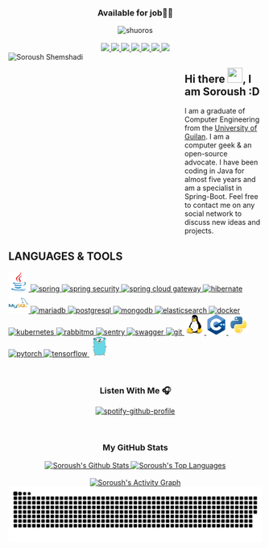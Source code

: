 <div align="center">
    <h3>
        Available for job👨‍💻
    </h3>
    <img src="https://komarev.com/ghpvc/?username=shuoros&label=Profile%20views&color=orange&style=flat" alt="shuoros" /> 
    </br>
    </br>
    <a href="https://www.linkedin.com/in/shuoros/">
      		<img src="https://badgify.thex.solutions/api/badge/link?title=Soroush%20Shemshadi&icon=linkedin&size=s&bg=0072b1" />
    </a>
    <a href="https://www.twitter.com/shuoros/">
      		<img src="https://badgify.thex.solutions/api/badge/link?title=shuoros&icon=twitter&size=s&bg=1d8296" />
    </a>
	<a href="https://stackoverflow.com/story/shuoros">
      		<img src="https://badgify.thex.solutions/api/badge/link?title=Soroush%20Shemshadi%2011121568&icon=stack-overflow&size=s&bg=f48024" />
    </a>
    <a href="https://discord.com/users/shuoros#5896">
      		<img src="https://badgify.thex.solutions/api/badge/link?title=shuoros%235896&icon=discord&size=s&bg=585abf" />
    </a>
    <a href="https://steamcommunity.com/profiles/76561199035818916/">
      		<img src="https://badgify.thex.solutions/api/badge/link?title=shuoros&icon=steam&size=s&bg=2A475E" />
    </a>
    <a href="https://open.spotify.com/user/8eok1ds4tefumj3m7l88ie6t4?si=eSKACvnOS6m37KBypnfn9w&utm_source=copy-link&dl_branch=1">
      		<img src="https://badgify.thex.solutions/api/badge/link?title=My%20Favorite%20Songs&icon=spotify&size=s&bg=1ED760" />
    </a>
    <a href="https://shuoros.github.io">
      		<img src="https://badgify.thex.solutions/api/badge/link?title=My%20CV&icon=file&size=s&bg=lavender&color=white" />
    </a>
</div>

<img align="left" width="350" height="350" alt="Soroush Shemshadi" src="https://user-images.githubusercontent.com/45015114/180130098-ecb91fe6-6cf9-4f00-9f7c-48c342cd44eb.svg"/>

<h2>Hi there <img src="https://raw.githubusercontent.com/MartinHeinz/MartinHeinz/master/wave.gif" width=30px, height=30px />, I am Soroush :D</h2>

I am a graduate of Computer Engineering from the [University of Guilan](https://guilan.ac.ir/en/home). I am a computer geek & an open-source advocate. I have been coding in Java for almost five years and am a specialist in Spring-Boot. Feel free to contact me on any social network to discuss new ideas and projects.

## LANGUAGES & TOOLS

<p align="left">
    <a href="https://www.java.com" target="_blank"> 
        <img src="https://raw.githubusercontent.com/devicons/devicon/master/icons/java/java-original.svg" alt="java" width="40" height="40"/> 
    </a> 
    <a href="https://spring.io/" target="_blank"> 
        <img src="https://user-images.githubusercontent.com/45015114/180040979-fadaf376-014f-477e-946c-7f359cd31d52.png" alt="spring" width="40" height="40"/> 
    </a> 
    <a href="https://spring.io/projects/spring-security" target="_blank"> 
        <img src="https://user-images.githubusercontent.com/45015114/180132794-263309e5-23b1-4d7a-8acc-a28b42b2cbf1.png" alt="spring security" width="40" height="40"/> 
    </a>
    <a href="https://spring.io/projects/spring-cloud-gateway" target="_blank"> 
        <img src="https://user-images.githubusercontent.com/45015114/180133638-4e8591ca-aee8-4222-8994-792508bfd557.png" alt="spring cloud gateway" width="40" height="40"/> 
    </a>
    <a href="https://hibernate.org/" target="_blank"> 
        <img src="https://user-images.githubusercontent.com/45015114/180132140-39f225c8-57a5-40d2-bf6a-130ab40bfd62.svg" alt="hibernate" width="40" height="40"/> 
    </a> 
    <a href="https://www.mysql.com/" target="_blank"> 
        <img src="https://raw.githubusercontent.com/devicons/devicon/master/icons/mysql/mysql-original-wordmark.svg" alt="mysql" width="40" height="40"/> 
    </a> 
    <a href="https://mariadb.org/" target="_blank"> 
        <img src="https://user-images.githubusercontent.com/45015114/180131655-f8520b8d-8505-4c88-9233-de01425d9dc2.png" alt="mariadb" width="40" height="40"/> 
    </a> 
    <a href="https://www.postgresql.org/" target="_blank"> 
        <img src="https://user-images.githubusercontent.com/45015114/180042076-baf2a571-771f-4ec9-9ca0-057333fb9614.png" alt="postgresql" width="40" height="40"/> 
    </a> 
    <a href="https://www.mongodb.com/" target="_blank"> 
        <img src="https://user-images.githubusercontent.com/45015114/180130951-e24b0d8e-f69d-48a6-9f72-d2fab9f4c126.png" alt="mongodb" width="40" height="40"/> 
    </a> 
    <a href="https://www.elastic.co/" target="_blank"> 
        <img src="https://user-images.githubusercontent.com/45015114/180133836-61468f9e-2b9c-4137-b872-e5c275cfc370.png" alt="elasticsearch" width="40" height="40"/> 
    </a> 
    <a href="https://www.docker.com/" target="_blank"> 
        <img src="https://user-images.githubusercontent.com/45015114/180131267-df9a13c0-ad6b-403a-9caf-0acc3af39854.png" alt="docker" width="40" height="40"/> 
    </a> 
    <a href="https://kubernetes.io/" target="_blank"> 
        <img src="https://user-images.githubusercontent.com/45015114/180131774-1bd4306b-d8c0-49e6-b36b-96079940e4c7.png" alt="kubernetes" width="40" height="40"/> 
    </a> 
    <a href="https://www.rabbitmq.com/" target="_blank"> 
        <img src="https://user-images.githubusercontent.com/45015114/180131946-1d605e73-0db0-4985-a67c-a4622350e378.png" alt="rabbitmq" width="40" height="40"/> 
    </a> 
    <a href="https://sentry.io/" target="_blank"> 
        <img src="https://user-images.githubusercontent.com/45015114/180134321-52cb5f20-9e6b-41b4-8245-10fc32b62eb0.png" alt="sentry" width="40" height="40"/> 
    </a>
    <a href="https://swagger.io/" target="_blank"> 
        <img src="https://user-images.githubusercontent.com/45015114/180134387-aa942e52-b4bc-4740-b668-10759198994b.png" alt="swagger" width="40" height="40"/> 
    </a>
    <a href="https://git-scm.com/" target="_blank"> 
        <img src="https://www.vectorlogo.zone/logos/git-scm/git-scm-icon.svg" alt="git" width="40" height="40"/> 
    </a> 
    <a href="https://www.linux.org/" target="_blank"> 
        <img src="https://raw.githubusercontent.com/devicons/devicon/master/icons/linux/linux-original.svg" alt="linux" width="40" height="40"/> 
    </a> 
    <a href="https://cplusplus.com/" target="_blank"> 
        <img src="https://raw.githubusercontent.com/devicons/devicon/master/icons/cplusplus/cplusplus-original.svg" alt="cplusplus" width="40" height="40"/> 
    </a> 
    <a href="https://www.python.org" target="_blank"> 
        <img src="https://raw.githubusercontent.com/devicons/devicon/master/icons/python/python-original.svg" alt="python" width="40" height="40"/> 
    </a> 
    <a href="https://pytorch.org/" target="_blank"> 
        <img src="https://www.vectorlogo.zone/logos/pytorch/pytorch-icon.svg" alt="pytorch" width="40" height="40"/> 
    </a> 
    <a href="https://www.tensorflow.org" target="_blank"> 
        <img src="https://www.vectorlogo.zone/logos/tensorflow/tensorflow-icon.svg" alt="tensorflow" width="40" height="40"/> 
    </a> 
    <a href="https://golang.org" target="_blank"> 
        <img src="https://raw.githubusercontent.com/devicons/devicon/master/icons/go/go-original.svg" alt="go" width="40" height="40"/> 
    </a> 
</p>

<br/>
<div align="center">
    <h3>Listen With Me 🎧</h3>
</div>
<div align="center">
    
[![spotify-github-profile](https://spotify-github-profile.vercel.app/api/view?uid=31ycl27hmhtxniscnagdkknh7nw4&cover_image=true&theme=novatorem&bar_color=ff6600&bar_color_cover=false)](https://spotify-github-profile.vercel.app/api/view?uid=31ycl27hmhtxniscnagdkknh7nw4&redirect=true)
    
</div>
    
<br/>
<div align="center">
    <h3>My GitHub Stats</h3>
    <a href="#">
        <img alt="Soroush's Github Stats" src="https://github-readme-stats.vercel.app/api?username=shuoros&show_icons=true&include_all_commits=true&count_private=true&theme=codeSTACKr" height="200"/>
    </a>
    <a href="#">
        <img alt="Soroush's Top Languages" src="https://github-readme-stats.vercel.app/api/top-langs/?username=shuoros&langs_count=10&layout=compact&theme=codeSTACKr&hide_border=true&hide=jupyter%20notebook" height="200"/>
    </a>
</div>

<br/>
<div align="center">
    <a href="#">
        <img alt="Soroush's Activity Graph" src="https://activity-graph.herokuapp.com/graph?username=shuoros&custom_title=Soroush's%20Contribution%20Graph&bg_color=0D1117&color=ff9631&line=FFFFFF&point=ff9631&hide_border=true" />
    </a>
<div>
      
<div align="center">
    <img src="https://raw.githubusercontent.com/shuoros/shuoros/output/github-contribution-grid-snake-orange.svg#gh-dark-mode-only" />
</div>
